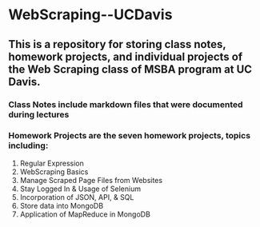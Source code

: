 # WebScraping--UCDavis
## This is a repository for storing class notes, homework projects, and individual projects of the Web Scraping class of MSBA program at UC Davis.
### Class Notes include markdown files that were documented during lectures
### Homework Projects are the seven homework projects, topics including:
1. Regular Expression
2. WebScraping Basics
3. Manage Scraped Page Files from Websites
4. Stay Logged In & Usage of Selenium
5. Incorporation of JSON, API, & SQL
6. Store data into MongoDB
7. Application of MapReduce in MongoDB

